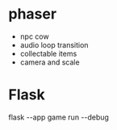 # phaser

- npc cow
- audio loop transition
- collectable items
- camera and scale

# Flask

flask --app game run --debug

